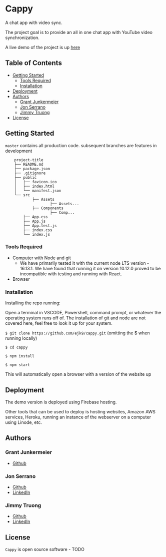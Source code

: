 # Cappy
A chat app with video sync.

The project goal is to provide an all in one chat app with YouTube video synchronization.

A live demo of the project is up [here](https://cappy-6a1df.web.app/)

## Table of Contents
- [Getting Started](#getting-started)
  - [Tools Required](#tools-required)
  - [Installation](#installation)
- [Deployment](#deployment)
- [Authors](#authors)
  - [Grant Junkermeier](#grant-junkermeier)
  - [Jon Serrano](#jon-serrano)
  - [Jimmy Truong](#jimmy-truong)
- [License](#license)

## Getting Started

`master` contains all production code.
subsequent branches are features in development

```
	project-title
	├── README.md
	├── package.json
	├── .gitignore
	├── public
	│   ├── favicon.ico
	│   ├── index.html
	│   └── manifest.json
	└── src
        	├── Assets
            		├── Assets...
        	├── Components
            		├── Comp...
		├── App.css
		├── App.js
		├── App.test.js
		├── index.css
		└── index.js
```

### Tools Required 

* Computer with Node and git
  * We have primarily tested it with the current node LTS version - 16.13.1. We have found that running it on version 10.12.0 proved to be incompatible with testing and running with React.
* Browser

### Installation

Installing the repo running:

Open a terminal in VSCODE, Powershell, command prompt, or whatever the operating system runs off of. The installation of git and node are not covered here, feel free to look it up for your system.

`$ git clone https://github.com/ejk9/cappy.git` (omitting the $ when running locally)

`$ cd cappy`

`$ npm install`

`$ npm start`

This will automatically open a browser with a version of the website up

## Deployment 

The demo version is deployed using Firebase hosting.

Other tools that can be used to deploy is hosting websites, Amazon AWS services, Heroku, running an instance of the webserver on a computer using Linode, etc.

## Authors

### Grant Junkermeier
* [Github](https://github.com/Utaha-Kasumigod)

### Jon Serrano 
* [Github](https://github.com/ejk9)
* [LinkedIn](https://www.linkedin.com/in/jon-serrano-02489a145/)

### Jimmy Truong
* [Github](https://github.com/jqt-designs)
* [LinkedIn](https://www.linkedin.com/in/jimmy-truong-3173101a4/)

## License

`Cappy` is open source software - TODO
